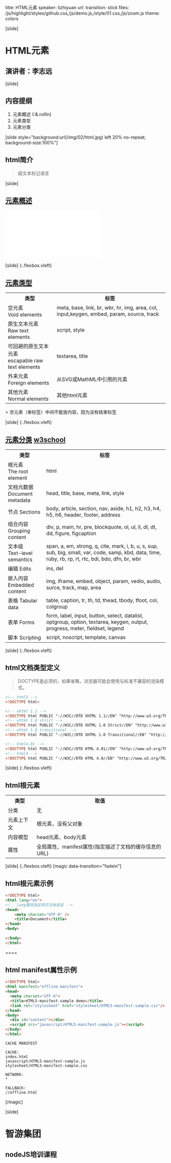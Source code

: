 title: HTML元素
speaker: lizhiyuan
url:
transition: stick
files: /js/highlight/styles/github.css,/js/demo.js,/style/01.css,/js/zoom.js
theme: colors

[slide]
# HTML元素
## 演讲者：李志远

[slide]
## 内容提纲
1. 元素概述 {:&.rollIn}
2. 元素类型
3. 元素分类


[slide style="background:url(/img/02/html.jpg) left 20% no-repeat; background-size:100%"]
## html简介 
> 超文本标记语言 


[slide] 
## [元素概述](//w3school.com.cn/tags/html_ref_byfunc.asp)
<iframe class="widder" src="//w3school.com.cn/tags/html_ref_byfunc.asp" frameborder="0"></iframe>


[slide] {:.flexbox.vleft}
## [元素类型](//www.w3.org/TR/html/syntax.html#elements-0) 
<table class="thinner tag">
	<tr>
		<th>类型</th><th>标签</th>
	</tr>
	<tr>
		<td>空元素<br>Void elements</td>
		<td>meta, base, link, br, wbr, hr, img, area, col, input,keygen, embed, param, source, track</td>
	</tr>
	<tr>
		<td>原生文本元素<br>Raw text elements</td>
		<td>script, style</td>
	</tr>
	<tr>
		<td>可回避的原生文本元素<br>escapable raw text elements</td>
		<td>textarea, title</td>
	</tr>
	<tr>
		<td>外来元素<br>Foreign elements</td>
		<td>从SVG或MathML中引用的元素</td>
	</tr>
	<tr>
		<td>其他元素<br>Normal elements</td>
		<td>其他html元素</td>
	</tr>
</table>
> 空元素（单标签）中间不能放内容，因为没有结束标签

[slide] {:.flexbox.vleft}
## [元素分类](//www.w3.org/TR/html/semantics.html#semantics) [w3school](//w3school.com.cn/tags/html_ref_byfunc.asp) 
<table class="thinner tag">
	<tr>
		<th>类型</th><th>标签</th>
	</tr>
	<tr>
		<td>根元素<br>The root element</td>
		<td>html</td>
	</tr>
	<tr>
		<td>文档元数据<br> Document metadata</td>
		<td>head, title, base, meta, link, style</td>
	</tr>
	<tr>
		<td>节点 Sections</td>
		<td>body, article, section, nav, aside, h1, h2, h3, h4, h5, h6, header, footer, address</td>
	</tr>
	<tr>
		<td>组合内容<br> Grouping content</td>
		<td>div, p, main, hr, pre, blockquote, ol, ul, li, dl, dt, dd, figure, figcaption</td>
	</tr>
	<tr>
		<td>文本级<br>Text-level semantics</td>
		<td>span, a, em, strong, q, cite, mark, i, b, u, s, sup, sub, big, small, var, code, samp, kbd, data, time, ruby, rb, rp, rt, rtc, bdi, bdo, dfn, br, wbr</td>
	</tr>
	<tr>
		<td>编辑 Edits</td>
		<td>ins, del</td>
	</tr>
	<tr>
		<td>嵌入内容 <br>Embedded content</td>
		<td>img, iframe, embed, object, param, vedio, audio, surce, track, map, area</td>
	</tr>
	<tr>
		<td>表格 Tabular data</td>
		<td>table, caption, tr, th, td, thead, tbody, tfoot, col, colgroup</td>
	</tr>
	<tr>
		<td>表单 Forms</td>
		<td>form, label, input, button, select, datalist, optgroup, option, textarea, keygen, output, progress, meter, fieldset, legend</td>
	</tr>
	<tr>
		<td>脚本 Scripting</td>
		<td>script, noscript, template, canvas</td>
	</tr>
</table>

[slide] {:.flexbox.vleft}
## html文档类型定义
> DOCTYPE是必须的，如果省略，浏览器可能会使用与标准不兼容的渲染模式。

```html
<!-- html5 -->
<!DOCTYPE html>

<!-- xhtml 1.1 -->
<!DOCTYPE html PUBLIC "-//W3C//DTD XHTML 1.1//EN" "http://www.w3.org/TR/xhtml11/DTD/xhtml11.dtd">
<!-- xhtml 1.0 strict -->
<!DOCTYPE html PUBLIC "-//W3C//DTD XHTML 1.0 Strict//EN" "http://www.w3.org/TR/xhtml1/DTD/xhtml1-strict.dtd">
<!-- xhtml 1.0 transitional -->
<!DOCTYPE html PUBLIC "-//W3C//DTD XHTML 1.0 Transitional//EN" "http://www.w3.org/TR/xhtml1/DTD/xhtml1-transitional.dtd">

<!-- html4.01 -->
<!DOCTYPE html PUBLIC "-//W3C//DTD HTML 4.01//EN" "http://www.w3.org/TR/html4/strict.dtd">
<!-- html4 -->
<!DOCTYPE html PUBLIC "-//W3C//DTD HTML 4.0//EN" "http://www.w3.org/TR/REC-html40/strict.dtd">
```


[slide] {:.flexbox.vleft}
## html根元素
<table class="thin tag">
	<tr>
		<th>类型</th><th>取值</th>
	</tr>
	<tr>
		<td>分类</td>
		<td>无</td>
	</tr>
	<tr>
		<td>元素上下文</td>
		<td>根元素，没有父对象</td>
	</tr>
	<tr>
		<td>内容模型</td>
		<td>head元素、body元素</td>
	</tr>
	<tr>
		<td>属性</td>
		<td>全局属性、manifest属性(指定描述了文档的缓存信息的URL)</td>
	</tr>
</table>

[slide] {:.flexbox.vleft}
[magic data-transition="fadein"]
## html根元素示例
```html
<!DOCTYPE html>
<html lang="en">
<!-- lang属性指定网页文档语言 -->
<head>
	<meta charset="UTF-8" />
	<title>Document</title>
</head>
<body>
	
</body>
</html>
```
====
## html manifest属性示例
```html
<!DOCTYPE html>
<html manifest="offline.manifest">
<head>
  <meta charset="UTF-8">
  <title>HTML5-manifest-sample demo</title>
  <link rel="stylesheet" href="stylesheet/HTML5-manifest-sample.css"/>
</head>
<body>
  <div id="content"></div>
  <script src="javascript/HTML5-manifest-sample.js"></script>
</body>
</html>
```
```
CACHE MANIFEST

CACHE:
index.html
javascript/HTML5-manifest-sample.js
stylesheet/HTML5-manifest-sample.css

NETWORK:
*

FALLBACK:  
//offline.html  
```
[/magic]

[slide]
# 智游集团
## nodeJS培训课程

